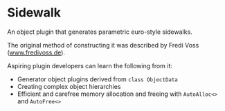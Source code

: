 # Sidewalk #

An object plugin that generates parametric euro-style sidewalks.

The original method of constructing it was described by Fredi Voss (www.fredivoss.de).

Aspiring plugin developers can learn the following from it:
* Generator object plugins derived from `class ObjectData`
* Creating complex object hierarchies
* Efficient and carefree memory allocation and freeing with `AutoAlloc<>` and `AutoFree<>`
